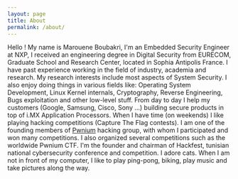 ```yaml
---
layout: page
title: About
permalink: /about/
---
```


Hello ! My name is Marouene Boubakri, I'm an Embedded Security Engineer at NXP, I received an engineering degree in Digital Security from EURECOM, Graduate School and Research Center, located in Sophia Antipolis France. I have past experience working in the field of industry, academia and research. My research interests include most aspects of System Security. I also enjoy doing things in various fields like: Operating System Development, Linux Kernel internals, Cryptography, Reverse Engineering, Bugs exploitation and other low-level stuff. From day to day I help my customers (Google, Samsung, Cisco, Sony ...) building secure products in top of i.MX Application Processors. When I have time (on weekends) I like playing hacking competitions (Capture The Flag contests). I am one of the founding members of [Pwnium](/pwnium/) hacking group, with whom I participated and won many competitions. I also organized several competitions such as the worldwide Pwnium CTF. I'm the founder and chairman of Hackfest, tunisian national cybersecurity conference and competition. I adore cats. When I am not in front of my computer, I like to play ping-pong, biking, play music and take pictures along the way.

